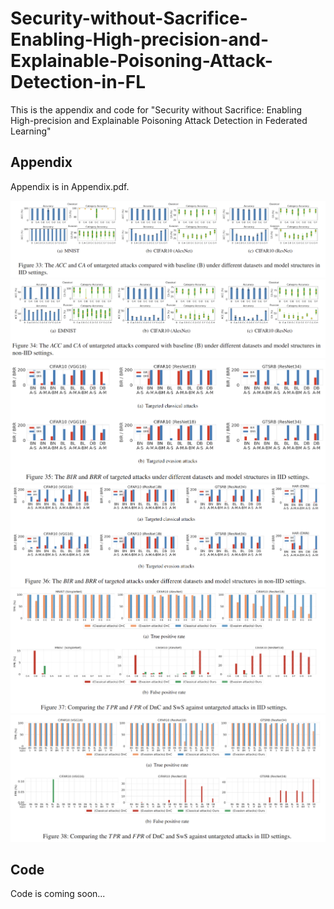 # Security-without-Sacrifice-Enabling-High-precision-and-Explainable-Poisoning-Attack-Detection-in-FL
This is the appendix and code for "Security without Sacrifice: Enabling High-precision and Explainable Poisoning Attack Detection in Federated Learning"
## Appendix
Appendix is in Appendix.pdf.

![](images/ACC_CA_iid.png)
![](images/ACC_CA_noniid.png)
![](images/iid_bir_brr.png)
![](images/noniid_bir_brr.png)
![](images/tpr_fpr_iid.png)
![](images/tpr_fpr_noniid.png)

## Code
Code is coming soon...
